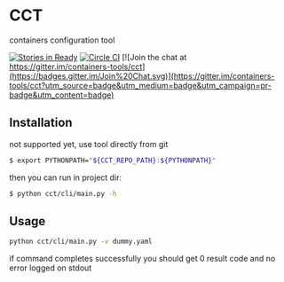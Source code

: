 # CCT
containers configuration tool

[![Stories in Ready](https://badge.waffle.io/containers-tools/cct.png?label=ready&title=Ready)](https://waffle.io/containers-tools/cct)
[![Circle CI](https://circleci.com/gh/containers-tools/cct.svg?style=svg)](https://circleci.com/gh/containers-tools/cct)
[![Join the chat at https://gitter.im/containers-tools/cct](https://badges.gitter.im/Join%20Chat.svg)](https://gitter.im/containers-tools/cct?utm_source=badge&utm_medium=badge&utm_campaign=pr-badge&utm_content=badge)

## Installation

not supported yet, use tool directly from git

```bash
$ export PYTHONPATH="${CCT_REPO_PATH}:${PYTHONPATH}"
```
then you can run in project dir:
```bash
$ python cct/cli/main.py -h
```

## Usage

``` bash
python cct/cli/main.py -v dummy.yaml
```

if command completes successfully you should get 0 result code and no error logged on stdout
